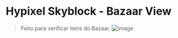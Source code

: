 # Hypixel Skyblock - Bazaar View
> Feito para verificar itens do Bazaar.
![image](https://staticassets.hypixel.net/news/5e66ec4be8f68.sb%200%207%207.png)
